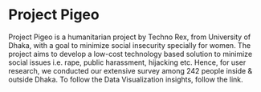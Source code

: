 # Project Pigeo
Project Pigeo is a humanitarian project by Techno Rex, from University of Dhaka, with a goal to minimize social insecurity specially for women. The project aims to develop a low-cost technology based solution to minimize social issues i.e. rape, public harassment, hijacking etc.  Hence, for user research, we conducted our extensive survey among 242 people inside & outside Dhaka. To follow the Data Visualization insights, follow the link.
